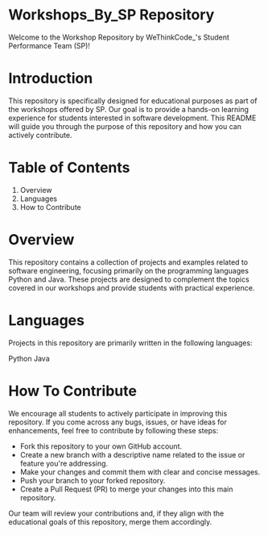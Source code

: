 # Workshops_By_SP Repository

Welcome to the Workshop Repository by WeThinkCode_'s Student Performance Team (SP)!

# Introduction
This repository is specifically designed for educational purposes as part of the workshops offered by SP. Our goal is to provide a hands-on learning experience for students interested in software development. This README will guide you through the purpose of this repository and how you can actively contribute.

# Table of Contents
1. Overview 
2. Languages 
3. How to Contribute 

# Overview
This repository contains a collection of projects and examples related to software engineering, focusing primarily on the programming languages Python and Java. These projects are designed to complement the topics covered in our workshops and provide students with practical experience.

# Languages
Projects in this repository are primarily written in the following languages:

Python
Java

# How To Contribute
We encourage all students to actively participate in improving this repository. If you come across any bugs, issues, or have ideas for enhancements, feel free to contribute by following these steps:

- Fork this repository to your own GitHub account.
- Create a new branch with a descriptive name related to the issue or feature you're addressing.
- Make your changes and commit them with clear and concise messages.
- Push your branch to your forked repository.
- Create a Pull Request (PR) to merge your changes into this main repository.

Our team will review your contributions and, if they align with the educational goals of this repository, merge them accordingly.